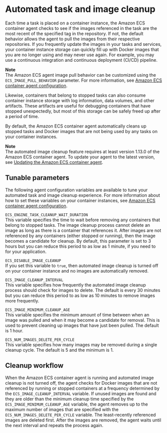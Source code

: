 # Automated task and image cleanup<a name="automated_image_cleanup"></a>

Each time a task is placed on a container instance, the Amazon ECS container agent checks to see if the images referenced in the task are the most recent of the specified tag in the repository\. If not, the default behavior allows the agent to pull the images from their respective repositories\. If you frequently update the images in your tasks and services, your container instance storage can quickly fill up with Docker images that you are no longer using and may never use again\. For example, you may use a continuous integration and continuous deployment \(CI/CD\) pipeline\.

**Note**  
The Amazon ECS agent image pull behavior can be customized using the `ECS_IMAGE_PULL_BEHAVIOR` parameter\. For more information, see [Amazon ECS container agent configuration](ecs-agent-config.md)\.

Likewise, containers that belong to stopped tasks can also consume container instance storage with log information, data volumes, and other artifacts\. These artifacts are useful for debugging containers that have stopped unexpectedly, but most of this storage can be safely freed up after a period of time\. 

By default, the Amazon ECS container agent automatically cleans up stopped tasks and Docker images that are not being used by any tasks on your container instances\.

**Note**  
The automated image cleanup feature requires at least version 1\.13\.0 of the Amazon ECS container agent\. To update your agent to the latest version, see [Updating the Amazon ECS container agent](ecs-agent-update.md)\.

## Tunable parameters<a name="automated_image_cleanup_parameters"></a>

The following agent configuration variables are available to tune your automated task and image cleanup experience\. For more information about how to set these variables on your container instances, see [Amazon ECS container agent configuration](ecs-agent-config.md)\.

`ECS_ENGINE_TASK_CLEANUP_WAIT_DURATION`  
This variable specifies the time to wait before removing any containers that belong to stopped tasks\. The image cleanup process cannot delete an image as long as there is a container that references it\. After images are not referenced by any containers \(either stopped or running\), then the image becomes a candidate for cleanup\. By default, this parameter is set to 3 hours but you can reduce this period to as low as 1 minute, if you need to for your application\.

`ECS_DISABLE_IMAGE_CLEANUP`  
If you set this variable to `true`, then automated image cleanup is turned off on your container instance and no images are automatically removed\.

`ECS_IMAGE_CLEANUP_INTERVAL`  
This variable specifies how frequently the automated image cleanup process should check for images to delete\. The default is every 30 minutes but you can reduce this period to as low as 10 minutes to remove images more frequently\.

`ECS_IMAGE_MINIMUM_CLEANUP_AGE`  
This variable specifies the minimum amount of time between when an image was pulled and when it may become a candidate for removal\. This is used to prevent cleaning up images that have just been pulled\. The default is 1 hour\.

`ECS_NUM_IMAGES_DELETE_PER_CYCLE`  
This variable specifies how many images may be removed during a single cleanup cycle\. The default is 5 and the minimum is 1\.

## Cleanup workflow<a name="automated_image_cleanup_operation"></a>

When the Amazon ECS container agent is running and automated image cleanup is not turned off, the agent checks for Docker images that are not referenced by running or stopped containers at a frequency determined by the `ECS_IMAGE_CLEANUP_INTERVAL` variable\. If unused images are found and they are older than the minimum cleanup time specified by the `ECS_IMAGE_MINIMUM_CLEANUP_AGE` variable, the agent removes up to the maximum number of images that are specified with the `ECS_NUM_IMAGES_DELETE_PER_CYCLE` variable\. The least\-recently referenced images are deleted first\. After the images are removed, the agent waits until the next interval and repeats the process again\.